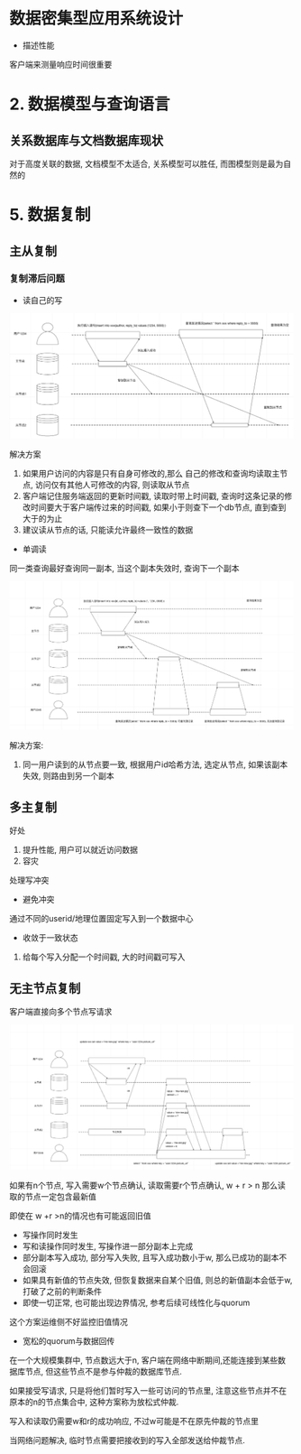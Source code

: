 # 数据密集型应用系统设计

- 描述性能

客户端来测量响应时间很重要

# 2. 数据模型与查询语言

## 关系数据库与文档数据库现状

对于高度关联的数据, 文档模型不太适合, 关系模型可以胜任, 而图模型则是最为自然的

# 5. 数据复制

## 主从复制

### 复制滞后问题

- 读自己的写

![读自己的写](./读自己的写.png)

解决方案

1. 如果用户访问的内容是只有自身可修改的,那么 自己的修改和查询均读取主节点, 访问仅有其他人可修改的内容, 则读取从节点
2. 客户端记住服务端返回的更新时间戳, 读取时带上时间戳, 查询时这条记录的修改时间要大于客户端传过来的时间戳, 如果小于则查下一个db节点, 直到查到大于的为止
3. 建议读从节点的话, 只能读允许最终一致性的数据

- 单调读

同一类查询最好查询同一副本, 当这个副本失效时, 查询下一个副本

![单调读](./单调读.png)

解决方案:

1. 同一用户读到的从节点要一致, 根据用户id哈希方法, 选定从节点, 如果该副本失效, 则路由到另一个副本

## 多主复制

好处

1. 提升性能, 用户可以就近访问数据
2. 容灾

处理写冲突

- 避免冲突

通过不同的userid/地理位置固定写入到一个数据中心

- 收敛于一致状态

1. 给每个写入分配一个时间戳, 大的时间戳可写入

## 无主节点复制

客户端直接向多个节点写请求

![无主节点复制](image-1.png)

如果有n个节点, 写入需要w个节点确认, 读取需要r个节点确认, w + r > n 那么读取的节点一定包含最新值

即使在 w +r >n的情况也有可能返回旧值

- 写操作同时发生
- 写和读操作同时发生, 写操作进一部分副本上完成
- 部分副本写入成功, 部分写入失败, 且写入成功数小于w, 那么已成功的副本不会回滚
- 如果具有新值的节点失效, 但恢复数据来自某个旧值, 则总的新值副本会低于w, 打破了之前的判断条件
- 即使一切正常, 也可能出现边界情况, 参考后续可线性化与quorum

这个方案运维侧不好监控旧值情况

- 宽松的quorum与数据回传

在一个大规模集群中, 节点数远大于n, 客户端在网络中断期间,还能连接到某些数据库节点, 但这些节点不是参与仲裁的数据库节点.

如果接受写请求, 只是将他们暂时写入一些可访问的节点里, 注意这些节点并不在原本的n的节点集合中, 这种方案称为放松式仲裁.

写入和读取仍需要w和r的成功响应, 不过w可能是不在原先仲裁的节点里

当网络问题解决, 临时节点需要把接收到的写入全部发送给仲裁节点.